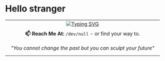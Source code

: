 # Hello stranger

<table border="0" width="100%">
<tr>
<td valign="top">

<div align="center">
<a href="https://git.io/typing-svg"><img src="https://readme-typing-svg.herokuapp.com?font=Roboto&size=24&pause=1000&color=7851A9&center=true&vCenter=true&random=false&width=435&lines=n3rada;Offensive+Security+Engineer" alt="Typing SVG" /></a>
</div>

<div align="center" style="padding: 10px;">
<strong>📫 Reach Me At:</strong> <code>/dev/null</code> - or find your way to.
</div>

<div align="center" style="padding: 10px;">
<em>"You cannot change the past but you can sculpt your future"</em>
</div>

</td>
</tr>
</table>
